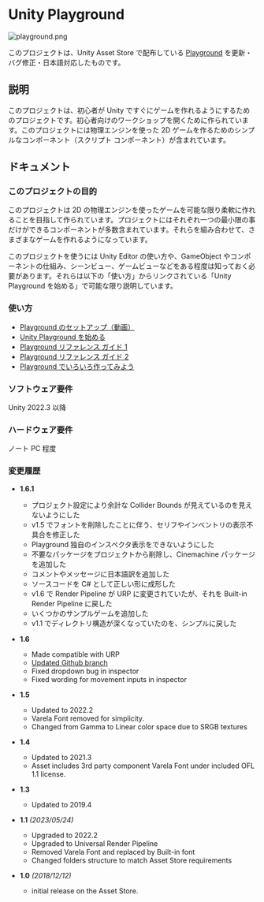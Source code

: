 # Unity Playground

![playground.png](https://imgur.com/NvAFtsp.jpg)

このプロジェクトは、Unity Asset Store で配布している [Playground](https://assetstore.unity.com/packages/templates/tutorials/unity-learn-playground-urp-109917) を更新・バグ修正・日本語対応したものです。

## 説明

このプロジェクトは、初心者が Unity ですぐにゲームを作れるようにするためのプロジェクトです。初心者向けのワークショップを開くために作られています。このプロジェクトには物理エンジンを使った 2D ゲームを作るためのシンプルなコンポーネント（スクリプト コンポーネント）が含まれています。

## ドキュメント

### このプロジェクトの目的

このプロジェクトは 2D の物理エンジンを使ったゲームを可能な限り柔軟に作れることを目指して作られています。プロジェクトにはそれぞれ一つの最小限の事だけができるコンポーネントが多数含まれています。それらを組み合わせて、さまざまなゲームを作れるようになっています。

このプロジェクトを使うには Unity Editor の使い方や、GameObject やコンポーネントの仕組み、シーンビュー、ゲームビューなどをある程度は知っておく必要があります。それらは以下の「使い方」からリンクされている「Unity Playground を始める」で可能な限り説明しています。

### 使い方

- [Playground のセットアップ（動画）](https://www.youtube.com/watch?v=THIkRRrueHw&t=73s)
- [Unity Playground を始める](http://bboydaisuke.wp.xdomain.jp/2021/04/25/playground/)
- [Playground リファレンス ガイド 1](http://bboydaisuke.wp.xdomain.jp/2021/04/26/playground-reference-guide-1/)
- [Playground リファレンス ガイド 2](http://bboydaisuke.wp.xdomain.jp/2021/04/26/playground-reference-guide-2/)
- [Playground でいろいろ作ってみよう](http://bboydaisuke.wp.xdomain.jp/2022/05/04/make-game-with-playground/)

### ソフトウェア要件

Unity 2022.3 以降

### ハードウェア要件

ノート PC 程度

### 変更履歴

- **1.6.1**
  - プロジェクト設定により余計な Collider Bounds が見えているのを見えないようにした
  - v1.5 でフォントを削除したことに伴う、セリフやインベントリの表示不具合を修正した
  - Playground 独自のインスペクタ表示をできないようにした
  - 不要なパッケージをプロジェクトから削除し、Cinemachine パッケージを追加した
  - コメントやメッセージに日本語訳を追加した
  - ソースコードを C# として正しい形に成形した
  - v1.6 で Render Pipeline が URP に変更されていたが、それを Built-in Render Pipeline に戻した
  - いくつかのサンプルゲームを追加した
  - v1.1 でディレクトリ構造が深くなっていたのを、シンプルに戻した

- **1.6**
  - Made compatible with URP
  - [Updated Github branch](https://github.com/Unity-Technologies/UnityPlayground)
  - Fixed dropdown bug in inspector
  - Fixed wording for movement inputs in inspector

- **1.5**
  - Updated to 2022.2
  - Varela Font removed for simplicity.
  - Changed from Gamma to Linear color space due to SRGB textures

- **1.4**
  - Updated to 2021.3
  - Asset includes 3rd party component Varela Font under included OFL 1.1 license.
  
- **1.3**
  - Updated to 2019.4

- **1.1** _(2023/05/24)_ 
    - Upgraded to 2022.2
    - Upgraded to Universal Render Pipeline
    - Removed Varela Font and replaced by Built-in font
    - Changed folders structure to match Asset Store requirements
- **1.0** _(2018/12/12)_ 
    - initial release on the Asset Store.
